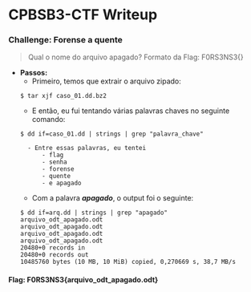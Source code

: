 # CPBSB3-CTF Writeup

### Challenge: Forense a quente 

> Qual o nome do arquivo apagado?
> Formato da Flag: F0RS3NS3{}


- **Passos:**
	- Primeiro, temos que extrair o arquivo zipado:
	```
	$ tar xjf caso_01.dd.bz2
	```
	- E então, eu fui tentando várias palavras chaves no seguinte comando:
	```
	$ dd if=caso_01.dd | strings | grep "palavra_chave"
	```
		- Entre essas palavras, eu tentei
			- flag
			- senha
			- forense
			- quente
			- e apagado
	- Com a palavra ___apagado___, o output foi o seguinte:
	```
	$ dd if=arq.dd | strings | grep "apagado"
	arquivo_odt_apagado.odt
	arquivo_odt_apagado.odt
	arquivo_odt_apagado.odt
	arquivo_odt_apagado.odt
	20480+0 records in
	20480+0 records out
	10485760 bytes (10 MB, 10 MiB) copied, 0,270669 s, 38,7 MB/s

	```


#### Flag: **F0RS3NS3{arquivo_odt_apagado.odt}**
